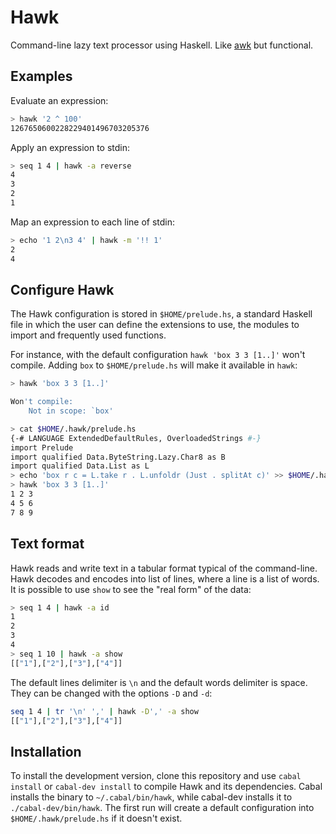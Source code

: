 # Hawk

Command-line lazy text processor using Haskell.
Like [awk](http://cm.bell-labs.com/cm/cs/awkbook/index.html) but functional.

## Examples

Evaluate an expression:

```bash
> hawk '2 ^ 100'
1267650600228229401496703205376
```

Apply an expression to stdin:

```bash
> seq 1 4 | hawk -a reverse
4
3
2
1
```

Map an expression to each line of stdin:

```bash
> echo '1 2\n3 4' | hawk -m '!! 1'
2
4
```

## Configure Hawk

The Hawk configuration is stored in `$HOME/prelude.hs`, a standard
Haskell file in which the user can define the extensions to use, the modules
to import and frequently used functions.

For instance, with the default configuration `hawk 'box 3 3 [1..]'` won't compile.
Adding `box` to `$HOME/prelude.hs` will make it available in `hawk`:

```bash
> hawk 'box 3 3 [1..]'

Won't compile:
    Not in scope: `box'

> cat $HOME/.hawk/prelude.hs
{-# LANGUAGE ExtendedDefaultRules, OverloadedStrings #-}
import Prelude
import qualified Data.ByteString.Lazy.Char8 as B
import qualified Data.List as L
> echo 'box r c = L.take r . L.unfoldr (Just . splitAt c)' >> $HOME/.hawk/prelude.hs
> hawk 'box 3 3 [1..]'
1 2 3
4 5 6
7 8 9
```

## Text format

Hawk reads and write text in a tabular format typical of the command-line.
Hawk decodes and encodes into list of lines, where a line is a list of words. It
is possible to use `show` to see the "real form" of the data:

```bash
> seq 1 4 | hawk -a id
1
2
3
4
> seq 1 10 | hawk -a show
[["1"],["2"],["3"],["4"]]
```

The default lines delimiter is `\n` and the default words delimiter is space.
They can be changed with the options `-D` and `-d`:

```bash
seq 1 4 | tr '\n' ',' | hawk -D',' -a show
[["1"],["2"],["3"],["4"]]
```

## Installation

To install the development version, clone this repository and use `cabal
install` or `cabal-dev install` to compile Hawk and its dependencies. Cabal
installs the binary to `~/.cabal/bin/hawk`, while cabal-dev installs it to
`./cabal-dev/bin/hawk`. The first run will create a default configuration into
`$HOME/.hawk/prelude.hs` if it doesn't exist.
